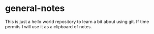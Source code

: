 # general-notes
This is just a hello world repository to learn a bit about using git. If time permits I will use it as a clipboard of notes.
